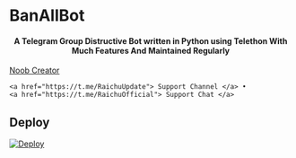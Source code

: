 # BanAllBot


<h4 align="center">
    A Telegram Group Distructive Bot written in Python using Telethon With Much Features And Maintained Regularly
</h4>

<p>

<a href="https://t.me/PiroXpower"> Noob Creator </a>     
    


    <a href="https://t.me/RaichuUpdate"> Support Channel </a> •
    <a href="https://t.me/RaichuOfficial"> Support Chat </a> 
 </p>


## Deploy


[![Deploy](https://www.herokucdn.com/deploy/button.svg)](https://heroku.com/deploy)
